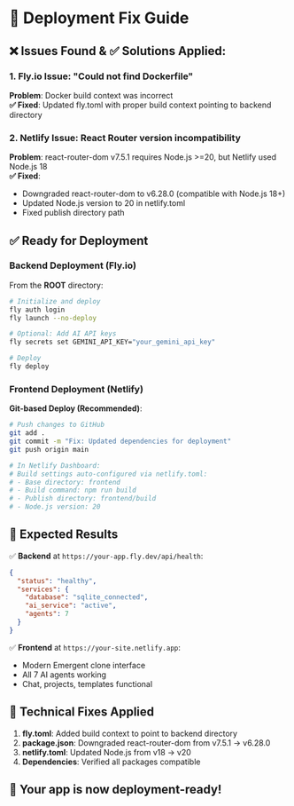 # 🚀 Deployment Fix Guide

## ❌ Issues Found & ✅ Solutions Applied:

### 1. Fly.io Issue: "Could not find Dockerfile"
**Problem**: Docker build context was incorrect  
**✅ Fixed**: Updated fly.toml with proper build context pointing to backend directory

### 2. Netlify Issue: React Router version incompatibility  
**Problem**: react-router-dom v7.5.1 requires Node.js >=20, but Netlify used Node.js 18  
**✅ Fixed**: 
- Downgraded react-router-dom to v6.28.0 (compatible with Node.js 18+)
- Updated Node.js version to 20 in netlify.toml
- Fixed publish directory path

## ✅ Ready for Deployment

### Backend Deployment (Fly.io)

From the **ROOT** directory:

```bash
# Initialize and deploy
fly auth login
fly launch --no-deploy

# Optional: Add AI API keys  
fly secrets set GEMINI_API_KEY="your_gemini_api_key"

# Deploy
fly deploy
```

### Frontend Deployment (Netlify)

**Git-based Deploy (Recommended)**:
```bash
# Push changes to GitHub
git add .
git commit -m "Fix: Updated dependencies for deployment"
git push origin main

# In Netlify Dashboard:
# Build settings auto-configured via netlify.toml:
# - Base directory: frontend
# - Build command: npm run build  
# - Publish directory: frontend/build
# - Node.js version: 20
```

## 🎯 Expected Results

✅ **Backend** at `https://your-app.fly.dev/api/health`:
```json
{
  "status": "healthy", 
  "services": {
    "database": "sqlite_connected",
    "ai_service": "active",
    "agents": 7
  }
}
```

✅ **Frontend** at `https://your-site.netlify.app`:
- Modern Emergent clone interface
- All 7 AI agents working
- Chat, projects, templates functional

## 🔧 Technical Fixes Applied

1. **fly.toml**: Added build context to point to backend directory
2. **package.json**: Downgraded react-router-dom from v7.5.1 → v6.28.0  
3. **netlify.toml**: Updated Node.js from v18 → v20
4. **Dependencies**: Verified all packages compatible

## 🚀 Your app is now deployment-ready!
